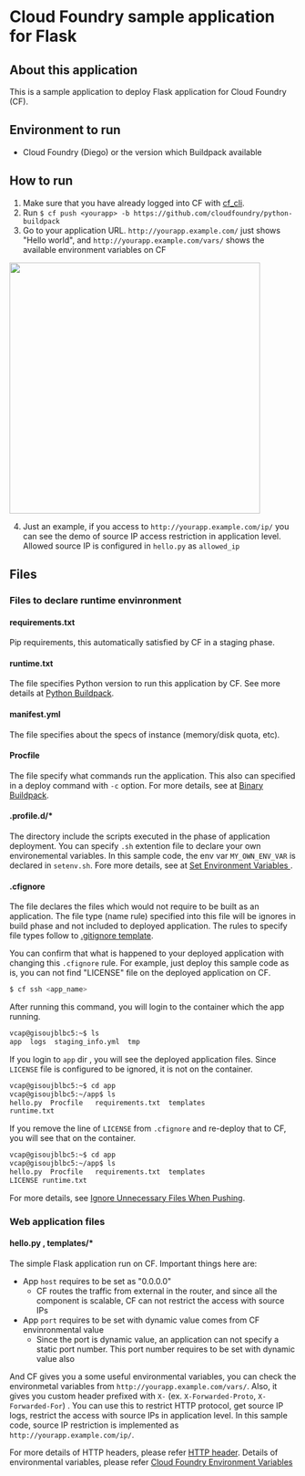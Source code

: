 # Cloud Foundry sample application for Flask
## About this application
This is a sample application to deploy Flask application for Cloud Foundry (CF).

## Environment to run
- Cloud Foundry (Diego) or the version which Buildpack available

## How to run

1. Make sure that you have already logged into CF with [cf_cli](http://docs.cloudfoundry.org/cf-cli/install-go-cli.html "Installing the cf Command Line Interface").
2. Run `$ cf push <yourapp> -b https://github.com/cloudfoundry/python-buildpack`
3. Go to your application URL. `http://yourapp.example.com/` just shows "Hello world", and `http://yourapp.example.com/vars/` shows the available environment variables on CF

<img src="https://raw.githubusercontent.com/yuta-hono/flask-cloudfoundry-sample/images/cf_vars.png" width="440 px">

4. Just an example, if you access to `http://yourapp.example.com/ip/` you can see the demo of source IP access restriction in application level. Allowed source IP is configured in `hello.py` as `allowed_ip`

## Files

### Files to declare runtime envinronment

#### requirements.txt
Pip requirements, this automatically satisfied by CF in a staging phase.

#### runtime.txt
The file specifies Python version to run this application by CF.
See more details at [Python Buildpack](https://docs.cloudfoundry.org/buildpacks/python/index.html "Python Buildpack").

#### manifest.yml
The file specifies about the specs of instance (memory/disk quota, etc).

#### Procfile
The file specify what commands run the application.
This also can specified in a deploy command with `-c` option.
For more details, see at [Binary Buildpack](http://docs.cloudfoundry.org/buildpacks/binary/index.html "Binary Buildpack").

#### .profile.d/*
The directory include the scripts executed in the phase of application deployment.
You can specify `.sh` extention file to declare your own environemental variables. In this sample code, the env var `MY_OWN_ENV_VAR` is declared in `setenv.sh`.
Fore more details, see at [Set Environment Variables
](https://docs.cloudfoundry.org/devguide/deploy-apps/deploy-app.html#profiled "Set Environment Variables").

#### .cfignore
The file declares the files which would not require to be built as an application. The file type (name rule) specified into this file will be ignores in build phase and not included to deployed application. The rules to specify file types follow to [.gitignore template](https://github.com/github/gitignore).

You can confirm that what is happened to your deployed application with changing this `.cfignore` rule. For example, just deploy this sample code as is, you can not find "LICENSE" file on the deployed application on CF.

```bash
$ cf ssh <app_name>
```

After running this command, you will login to the container which the app running.

```bash
vcap@gisoujblbc5:~$ ls
app  logs  staging_info.yml  tmp
```

If you login to `app` dir , you will see the deployed application files. Since `LICENSE` file is configured to be ignored, it is not on the container.

```bash
vcap@gisoujblbc5:~$ cd app
vcap@gisoujblbc5:~/app$ ls
hello.py  Procfile   requirements.txt  templates
runtime.txt
```

If you remove the line of `LICENSE` from `.cfignore` and re-deploy that to CF, you will see that on the container.

```bash
vcap@gisoujblbc5:~$ cd app
vcap@gisoujblbc5:~/app$ ls
hello.py  Procfile   requirements.txt  templates
LICENSE runtime.txt
```

For more details, see [Ignore Unnecessary Files When Pushing](https://docs.cloudfoundry.org/devguide/deploy-apps/prepare-to-deploy.html#exclude "Ignore Unnecessary Files When Pushing").

### Web application files

#### hello.py , templates/*
The simple Flask application run on CF.
Important things here are:

- App `host` requires to be set as "0.0.0.0"
  - CF routes the traffic from external in the router, and since all the component is scalable, CF can not restrict the access with source IPs 
- App `port` requires to be set with dynamic value comes from CF envinronmental value
  - Since the port is dynamic value, an application can not specify a static port number. This port number requires to be set with dynamic value also

And CF gives you a some useful environmental variables, you can check the environmetal variables from `http://yourapp.example.com/vars/`. Also, it gives you custom header prefixed with `X-` (ex. `X-Forwarded-Proto`, `X-Forwarded-For`) . You can use this to restrict HTTP protocol, get source IP logs, restrict the access with source IPs in application level. In this sample code, source IP restriction is implemented as `http://yourapp.example.com/ip/`.

For more details of HTTP headers, please refer [HTTP header](https://docs.cloudfoundry.org/devguide/deploy-apps/prepare-to-deploy.html#http-headers).
Details of environmental variables, please refer [Cloud Foundry Environment Variables](http://docs.cloudfoundry.org/devguide/deploy-apps/environment-variable.html "Cloud Foundry Environment Variables")